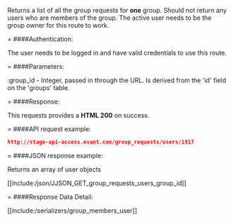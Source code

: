 <!-- --- title: GET /group_requests/users/:group_id -->

Returns a list of all the group requests for **one** group. Should not return any users who are members of the group. The active user needs to be the group owner for this route to work.

=
####Authentication:

The user needs to be logged in and have valid credentials to use this route.

=
####Parameters:

:group_id - Integer, passed in through the URL. Is derived from the 'id' field on the 'groups' table.

=
####Response:

This requests provides a <strong>HTML 200</strong> on success.

=
####API request example:
```json
http://stage-api-access.evant.com/group_requests/users/1917
```

=
####JSON response example:

Returns an array of user objects

[[include:/json/JJSON_GET_group_requests_users_group_id]]

=
####Response Data Detail:

[[include:/serializers/group_members_user]]